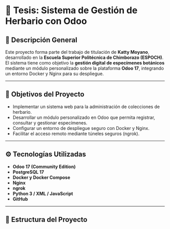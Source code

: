 # 🧩 Tesis: Sistema de Gestión de Herbario con Odoo

## 📘 Descripción General
Este proyecto forma parte del trabajo de titulación de **Katty Moyano**, desarrollado en la **Escuela Superior Politécnica de Chimborazo (ESPOCH)**.  
El sistema tiene como objetivo la **gestión digital de especímenes botánicos** mediante un módulo personalizado sobre la plataforma **Odoo 17**, integrando un entorno Docker y Nginx para su despliegue.

---

## 🎯 Objetivos del Proyecto
- Implementar un sistema web para la administración de colecciones de herbario.
- Desarrollar un módulo personalizado en Odoo que permita registrar, consultar y gestionar especímenes.
- Configurar un entorno de despliegue seguro con Docker y Nginx.
- Facilitar el acceso remoto mediante túneles seguros (ngrok).

---

## ⚙️ Tecnologías Utilizadas
- **Odoo 17 (Community Edition)**  
- **PostgreSQL 17**  
- **Docker y Docker Compose**  
- **Nginx**  
- **ngrok**  
- **Python 3 / XML / JavaScript**  
- **GitHub**

---

## 🧱 Estructura del Proyecto
